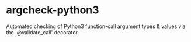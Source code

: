 # argcheck-python3
Automated checking of Python3 function-call argument types &amp; values via the '@validate_call' decorator.
